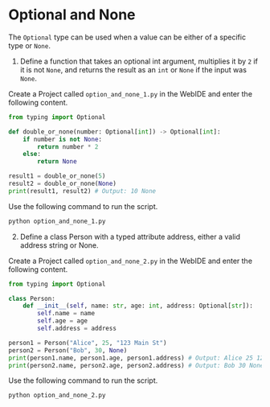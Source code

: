 # Optional and None

The `Optional` type can be used when a value can be either of a specific type or `None`.

1. Define a function that takes an optional int argument, multiplies it by `2` if it is not `None`, and returns the result as an `int` or `None` if the input was `None`.

Create a Project called `option_and_none_1.py` in the WebIDE and enter the following content.

```python
from typing import Optional

def double_or_none(number: Optional[int]) -> Optional[int]:
    if number is not None:
        return number * 2
    else:
        return None

result1 = double_or_none(5)
result2 = double_or_none(None)
print(result1, result2) # Output: 10 None
```

Use the following command to run the script.

```bash
python option_and_none_1.py
```

2. Define a class Person with a typed attribute address, either a valid address string or None.

Create a Project called `option_and_none_2.py` in the WebIDE and enter the following content.

```python
from typing import Optional

class Person:
    def __init__(self, name: str, age: int, address: Optional[str]):
        self.name = name
        self.age = age
        self.address = address

person1 = Person("Alice", 25, "123 Main St")
person2 = Person("Bob", 30, None)
print(person1.name, person1.age, person1.address) # Output: Alice 25 123 Main St
print(person2.name, person2.age, person2.address) # Output: Bob 30 None
```

Use the following command to run the script.

```bash
python option_and_none_2.py
```
